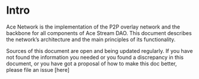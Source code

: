 # Intro

Ace Network is the implementation of the P2P overlay network and the backbone for all components of Ace Stream DAO. This document describes the network’s architecture and the main principles of its functionality.

Sources of this document are open and being updated regularly. If you have not found the information you needed or you found a discrepancy in this document, or you have got a proposal of how to make this doc better, please file an issue [here]
